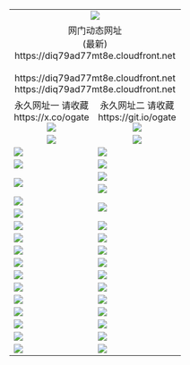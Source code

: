 ﻿<table>
  <tr></tr>
  <tr><td colspan=2 align=center><img src="https://diq79ad77mt8e.cloudfront.net/Up/oGate.jpg" /></td></tr>
  <tr><td colspan=2 align=center>网门动态网址<br/>(最新)
<br>https://diq79ad77mt8e.cloudfront.net
<br/>
<br>https://diq79ad77mt8e.cloudfront.net
<br>https://diq79ad77mt8e.cloudfront.net
    </td>
  </tr>
  <tr>
    <td align=center>永久网址一 请收藏<br/>https://x.co/ogate<br><a href="https://diq79ad77mt8e.cloudfront.net/Up/0WMGDL1.png"><img src="https://diq79ad77mt8e.cloudfront.net/Up/0WMGD1.png" /></a></td>
    <td align=center>永久网址二 请收藏<br/>https://git.io/ogate<br><a href="https://diq79ad77mt8e.cloudfront.net/Up/0WMGDL2.png"><img src="https://diq79ad77mt8e.cloudfront.net/Up/0WMGD2.png" /></a></td>
  </tr>
  <tr>
    <td align=center><a href="https://diq79ad77mt8e.cloudfront.net/?from=github"><img src="https://diq79ad77mt8e.cloudfront.net/Up/0WMPG.jpg" /></a></td>
    <td align=center><a href="https://diq79ad77mt8e.cloudfront.net/ogUP.aspx?name=0oGate.apk&from=github"><img src="https://diq79ad77mt8e.cloudfront.net/Up/0WMAZ.jpg" /></a></td>
  </tr>
  <tr>
    <td><a href="https://diq79ad77mt8e.cloudfront.net/oNote.aspx?id=oGate&from=github" target="_blank"><img src="https://diq79ad77mt8e.cloudfront.net/Up/0WCYY.jpg" /></a></td>
    <td><a href="https://diq79ad77mt8e.cloudfront.net/oNote.aspx?id=oNote&from=github" target="_blank"><img src="https://diq79ad77mt8e.cloudfront.net/Up/0WZTT.jpg" /></a></td>
  </tr>
  <tr>
    <td><a href="https://diq79ad77mt8e.cloudfront.net/ogDY.aspx?from=github" target="_blank"><img src="https://diq79ad77mt8e.cloudfront.net/Up/DY.jpg"/></a></td>
    <td><a href="https://diq79ad77mt8e.cloudfront.net/ogST.aspx?from=github" target="_blank"><img src="https://diq79ad77mt8e.cloudfront.net/Up/ST.jpg"/></a></td>
  </tr>
  <tr>
    <td rowspan=2><a href="https://diq79ad77mt8e.cloudfront.net/ogUP.aspx?name=WJ.mp4&count=240P:5,480P:1&from=github" target="_blank"><img src="https://diq79ad77mt8e.cloudfront.net/Up/WJ.jpg" /></a></td>
    <td><a href="https://diq79ad77mt8e.cloudfront.net/ogUP.aspx?name=DKC.mp4&count=17&from=github" target="_blank"><img src="https://diq79ad77mt8e.cloudfront.net/Up/DKC.jpg" /></a></td> 
  </tr>
  <tr>
    <td><a href="https://diq79ad77mt8e.cloudfront.net/ogUP.aspx?name=LRWS.mp4&count=6B:17,5A:10,5B:35,4A:14,4B:19,3A:10,3B:26,2A:16,2B:21,1A:23,1B:29&from=github" target="_blank"><img src="https://diq79ad77mt8e.cloudfront.net/Up/LRWS.jpg" /></a></td>
  </tr>
  <tr>
    <td><a href="https://diq79ad77mt8e.cloudfront.net/ogUP.aspx?name=JQR.mp4&count=2&from=github" target="_blank"><img src="https://diq79ad77mt8e.cloudfront.net/Up/JQR.jpg" /></a></td>   
    <td rowspan=2><a href="https://diq79ad77mt8e.cloudfront.net/ogUP.aspx?name=JP.mp4&count=9&from=github" target="_blank"><img src="https://diq79ad77mt8e.cloudfront.net/Up/JP.jpg" /></td>
  </tr>
  <tr>
    <td><a href="https://diq79ad77mt8e.cloudfront.net/ogUP.aspx?name=ZSJ.mp4&count=16&from=github" target="_blank"><img src="https://diq79ad77mt8e.cloudfront.net/Up/ZSJ.jpg" /></a></td>
  </tr>
  <tr>
    <td><a href="https://diq79ad77mt8e.cloudfront.net/ogUP.aspx?name=SSZJ.mp4&count=240P:6,480P:6&from=github" target="_blank"><img src="https://diq79ad77mt8e.cloudfront.net/Up/SSZJ.jpg" /></a></td>
    <td><a href="https://diq79ad77mt8e.cloudfront.net/ogUP.aspx?name=WH.mp4&from=github" target="_blank"><img src="https://diq79ad77mt8e.cloudfront.net/Up/WH.jpg" /></a></td>
  </tr>
  <tr>
    <td><a href="https://diq79ad77mt8e.cloudfront.net/ogUP.aspx?name=3XZM.mp4&count=240P:1,480P:1&from=github" target="_blank"><img src="https://diq79ad77mt8e.cloudfront.net/Up/3XZM.jpg" /></a></td>
    <td><a href="https://diq79ad77mt8e.cloudfront.net/ogUP.aspx?name=TRHY.mp4&from=github" target="_blank"><img src="https://diq79ad77mt8e.cloudfront.net/Up/TRHY.jpg" /></a></td>
  </tr>
  <tr>
    <td><a href="https://diq79ad77mt8e.cloudfront.net/ogUP.aspx?name=DWHM.mp4&from=github" target="_blank"><img src="https://diq79ad77mt8e.cloudfront.net/Up/DWHM.jpg" /></a></td>
    <td><a href="https://diq79ad77mt8e.cloudfront.net/ogUP.aspx?name=XTFY.mp4&count=24&from=github" target="_blank"><img src="https://diq79ad77mt8e.cloudfront.net/Up/XTFY.jpg" /></a></td>
  </tr>
  <tr>
    <td><a href="https://diq79ad77mt8e.cloudfront.net/ogUP.aspx?name=4SQQ.mp4&count=06:16&current=06:16&from=github" target="_blank"><img src="https://diq79ad77mt8e.cloudfront.net/Up/4SQQ0.jpg" /></a></td>
    <td><a href="https://diq79ad77mt8e.cloudfront.net/ogUP.aspx?name=4SHQ.mp4&count=06:19&current=06:19&from=github" target="_blank"><img src="https://diq79ad77mt8e.cloudfront.net/Up/4SHQ0.jpg" /></a></td>
  </tr>
  <tr>
    <td><a href="https://diq79ad77mt8e.cloudfront.net/ogUP.aspx?name=4SZG.mp4&count=06:19&current=06:19&from=github" target="_blank"><img src="https://diq79ad77mt8e.cloudfront.net/Up/4SZG0.jpg" /></a></td>
    <td><a href="https://diq79ad77mt8e.cloudfront.net/ogUP.aspx?name=4SDJ.mp4&count=06:32&current=06:31&from=github" target="_blank"><img src="https://diq79ad77mt8e.cloudfront.net/Up/4SDJ0.jpg" /></a></td>
  </tr>
  <tr>
    <td><a href="https://diq79ad77mt8e.cloudfront.net/onUP.aspx?name=https://x.co/dtw99&from=github" target="_blank"><img src="https://diq79ad77mt8e.cloudfront.net/Up/0DTW.jpg"/></a></td>
    <td><a href="https://diq79ad77mt8e.cloudfront.net/onUP.aspx?name=https://d2ao90bsskjq20.cloudfront.net/acenter/&from=github" target="_blank"><img src="https://diq79ad77mt8e.cloudfront.net/Up/0TDW.jpg" /></a></td>
  </tr>
  <tr>
    <td><a href="https://diq79ad77mt8e.cloudfront.net/onUP.aspx?name=https://d23nscda4f4lvy.cloudfront.net/gb/nsc413.htm&from=github" target="_blank"><img src="https://diq79ad77mt8e.cloudfront.net/Up/0DJY.jpg" /></a></td>
    <td><a href="https://diq79ad77mt8e.cloudfront.net/onUP.aspx?name=https://dgocdxv5343dc.cloudfront.net/xtr/gb/prog204.html&from=github" target="_blank"><img src="https://diq79ad77mt8e.cloudfront.net/Up/0XTR.jpg" /></a></td>
  </tr>
  <tr>
    <td><a href="https://diq79ad77mt8e.cloudfront.net/onUP.aspx?name=https://d7203y8eitivv.cloudfront.net&from=github" target="_blank"><img src="https://diq79ad77mt8e.cloudfront.net/Up/0MHW.jpg" /></a></td>
    <td><a href="https://diq79ad77mt8e.cloudfront.net/onUP.aspx?name=https://d38z1xzg5vtneh.cloudfront.net&from=github" target="_blank"><img src="https://diq79ad77mt8e.cloudfront.net/Up/0ZJW.jpg" /></a></td>
  </tr>
  <tr>
    <td><a href="https://diq79ad77mt8e.cloudfront.net/ogUP.aspx?name=FG.zip&from=github" target="_blank"><img src="https://diq79ad77mt8e.cloudfront.net/Up/FG.jpg" /></a></td>
    <td><a href="https://diq79ad77mt8e.cloudfront.net/ogUP.aspx?name=FGA.apk&from=github" target="_blank"><img src="https://diq79ad77mt8e.cloudfront.net/Up/FGA.jpg" /></a></td>
  </tr>
  <tr>
    <td><a href="https://diq79ad77mt8e.cloudfront.net/ogUP.aspx?name=U.zip&from=github" target="_blank"><img src="https://diq79ad77mt8e.cloudfront.net/Up/U.jpg" /></a></td>
    <td><a href="https://diq79ad77mt8e.cloudfront.net/ogUP.aspx?name=UA.apk&from=github" target="_blank"><img src="https://diq79ad77mt8e.cloudfront.net/Up/UA.jpg" /></a></td>
  </tr>
  <tr>
    <td><a href="https://diq79ad77mt8e.cloudfront.net/ogUP.aspx?name=0iPPOTV.zip&from=github" target="_blank"><img src="https://diq79ad77mt8e.cloudfront.net/Up/0iPPOTV.jpg" /></a></td>
    <td><a href="https://diq79ad77mt8e.cloudfront.net/ogUP.aspx?name=0iNTD.apk&from=github" target="_blank"><img src="https://diq79ad77mt8e.cloudfront.net/Up/0iNTD.jpg" /></a></td>
  </tr>
</table>
